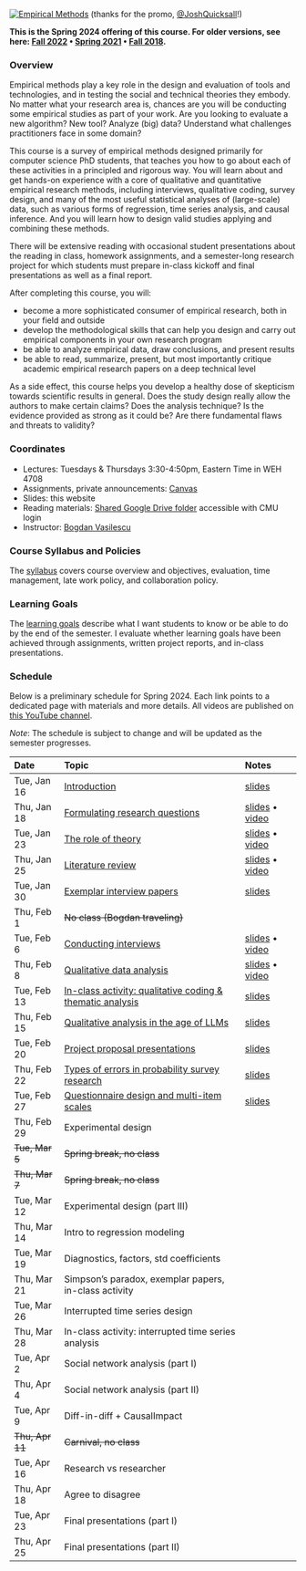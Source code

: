 [![Empirical Methods](assets/promo/promo.001.jpeg)](https://www.youtube.com/watch?v=TFkcCqmlLms "17-803 Empirical Methods")
(thanks for the promo, [@JoshQuicksall](https://twitter.com/JoshQuicksall)!)

**This is the Spring 2024 offering of this course. For older versions, see here: [Fall 2022](fall-2022/) • [Spring 2021](spring-2021/) • [Fall 2018](fall-2018/).**

### Overview

Empirical methods play a key role in the design and evaluation of tools and technologies, 
and in testing the social and technical theories they embody. No matter what your 
research area is, chances are you will be conducting some empirical studies as 
part of your work. Are you looking to evaluate a new algorithm? New tool? 
Analyze (big) data? Understand what challenges practitioners face in some domain? 

This course is a survey of empirical methods designed primarily for computer 
science PhD students, that teaches you how to go about each of these activities 
in a principled and rigorous way. 
You will learn about and get hands-on experience with a core of qualitative and 
quantitative empirical research methods, including interviews, qualitative coding, 
survey design, and many of the most useful statistical analyses of (large-scale) 
data, such as various forms of regression, time series analysis, and causal inference. 
And you will learn how to design valid studies applying and combining these methods.

There will be extensive reading with occasional student presentations about 
the reading in class, homework assignments, and a semester-long research 
project for which students must prepare in-class kickoff and final presentations 
as well as a final report.

After completing this course, you will:

-  become a more sophisticated consumer of empirical research, both in your field and outside
-  develop the methodological skills that can help you design and carry out empirical components in your own research program
-  be able to analyze empirical data, draw conclusions, and present results 
-  be able to read, summarize, present, but most importantly critique academic empirical research papers on a deep technical level

As a side effect, this course helps you develop a healthy dose of skepticism towards scientific results in general. Does the study design really allow the authors to make certain claims? Does the analysis technique? Is the evidence provided as strong as it could be? Are there fundamental flaws and threats to validity?

### Coordinates
- Lectures: Tuesdays & Thursdays 3:30-4:50pm, Eastern Time in WEH 4708
- Assignments, private announcements: [Canvas](https://canvas.cmu.edu/courses/39794)
- Slides: this website
- Reading materials: [Shared Google Drive folder](https://drive.google.com/drive/folders/1lSOQlbw-cRmT47_itpIJkTZua_IASNgB?usp=sharing) accessible with CMU login
- Instructor: [Bogdan Vasilescu](https://bvasiles.github.io)
<!-- - Teaching assistant: -->

### Course Syllabus and Policies
The [syllabus](syllabus.md) covers course overview and objectives, evaluation, 
time management, late work policy, and collaboration policy.

### Learning Goals
The [learning goals](learning-goals.md) describe what I want students to know 
or be able to do by the end of the semester. 
I evaluate whether learning goals have been achieved through assignments, 
written project reports, and in-class presentations.


### Schedule

Below is a preliminary schedule for Spring 2024. Each link points to a dedicated page with materials and more details.
All videos are published on [this YouTube channel](https://youtube.com/playlist?list=PLuPUOEODcOmsS409iKohAewobtQswdI7M).

*Note*: The schedule is subject to change and will be updated as the semester progresses. 

| Date        		| Topic 	| Notes |
| :------------- 	|:--------|:-------- |
Tue, Jan 16 | [Introduction](pages/jan16-intro.md) | [slides](slides/01-intro.pdf)
Thu, Jan 18 | [Formulating research questions](pages/jan18-rqs.md) | [slides](slides/02-rqs.pdf) • [video](https://youtu.be/tvapW-H4R9A)
Tue, Jan 23 | [The role of theory](pages/jan23-theory.md) | [slides](slides/03-theory.pdf) • [video](https://youtu.be/Kdu68doozkQ)
Thu, Jan 25 | [Literature review](pages/jan25-litreview.md) | [slides](slides/04-litreview.pdf) • [video](https://youtu.be/xmUd7hrGKSg)
Tue, Jan 30 | [Exemplar interview papers](pages/jan30-interviews-examples.md) | [slides](slides/05-interviewing-examples.pdf)
Thu, Feb 1 | ~~No class (Bogdan traveling)~~ | 
Tue, Feb 6 | [Conducting interviews](pages/feb06-interviews.md) | [slides](slides/06-interviewing.pdf) • [video](https://youtu.be/HuA6hB0_rpM)
Thu, Feb 8 | [Qualitative data analysis](pages/feb08-coding.md) | [slides](slides/07-qualitative-coding.pdf) • [video](https://youtu.be/rlfYq7jIjxU)
Tue, Feb 13 | [In-class activity: qualitative coding & thematic analysis](pages/feb12-coding-hands-on.md) | [slides](slides/08-qualitative-coding-recitation.pdf)
Thu, Feb 15 | [Qualitative analysis in the age of LLMs](pages/feb15-coding-with-llms.md) | [slides](slides/09-qualitative-coding-llms.pdf)
Tue, Feb 20 | [Project proposal presentations](pages/feb20-proposals.md) | [slides](slides/10-proposals.pdf)
Thu, Feb 22 | [Types of errors in probability survey research](pages) | [slides](slides/11-survey-design-pt1.pdf)
Tue, Feb 27 | [Questionnaire design and multi-item scales](pages) | [slides](slides/12-survey-design-pt2.pdf)
Thu, Feb 29 | Experimental design | 
~~Tue, Mar 5~~ | ~~Spring break, no class~~ |
~~Thu, Mar 7~~ | ~~Spring break, no class~~ |
Tue, Mar 12 | Experimental design (part III) | 
Thu, Mar 14 | Intro to regression modeling | 
Tue, Mar 19 | Diagnostics, factors, std coefficients | 
Thu, Mar 21 | Simpson’s paradox, exemplar papers, in-class activity | 
Tue, Mar 26 | Interrupted time series design | 
Thu, Mar 28 | In-class activity: interrupted time series analysis | 
Tue, Apr 2 | Social network analysis (part I) | 
Thu, Apr 4 | Social network analysis (part II) | 
Tue, Apr 9 | Diff-in-diff + CausalImpact | 
~~Thu, Apr 11~~ | ~~Carnival, no class~~ |
Tue, Apr 16 | Research vs researcher | 
Thu, Apr 18 | Agree to disagree | 
Tue, Apr 23 | Final presentations (part I) | 
Thu, Apr 25 | Final presentations (part II) | 
